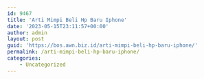 ```yaml
---
id: 9467
title: 'Arti Mimpi Beli Hp Baru Iphone'
date: '2023-05-15T23:11:57+00:00'
author: admin
layout: post
guid: 'https://bos.awn.biz.id/arti-mimpi-beli-hp-baru-iphone/'
permalink: /arti-mimpi-beli-hp-baru-iphone/
categories:
    - Uncategorized
---
```


